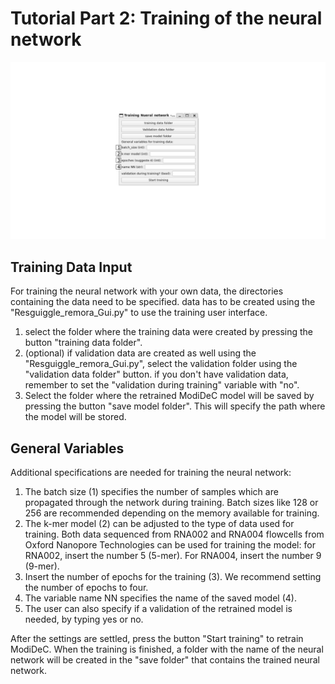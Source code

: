 # Tutorial Part 2: Training of the neural network 

![GUI for retraining ModiDeC](https://github.com/mem3nto0/ModiDeC-RNA-modification-classifier/blob/main/data_curation_tutorial/Figure_training.png)


## Training Data Input
For training the neural network with your own data, the directories containing the data need to be specified. data has to be created using the "Resguiggle_remora_Gui.py" to use the training user interface.
  1) select the folder where the training data were created by pressing the button "training data folder".
  2) (optional) if validation data are created as well using the "Resguiggle_remora_Gui.py", select the validation folder using the "validation data folder" button. if you don't have validation data, remember to set the "validation during training" variable with "no".
  3) Select the folder where the retrained ModiDeC model will be saved by pressing the button "save model folder". This will specify the path where the model will be stored.

## General Variables
Additional specifications are needed for training the neural network:
  1) The batch size (1) specifies the number of samples which are propagated through the network during training. Batch sizes like 128 or 256 are recommended depending on the memory available for training.
  2) The k-mer model (2) can be adjusted to the type of data used for training. Both data sequenced from RNA002 and RNA004 flowcells from Oxford Nanopore Technologies can be used for training the model: for RNA002, insert the number 5 (5-mer). For RNA004, insert the number 9 (9-mer).
  3)  Insert the number of epochs for the training (3). We recommend setting the number of epochs to four.
  4)  The variable name NN specifies the name of the saved model (4).
  5)  The user can also specify if a validation of the retrained model is needed, by typing yes or no. 

After the settings are settled, press the button "Start training" to retrain ModiDeC. When the training is finished, a folder with the name of the neural network will be created in the "save folder" that contains the trained neural network.
